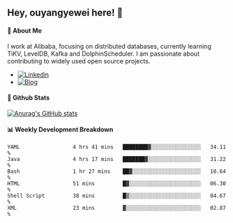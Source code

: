 ## Hey, ouyangyewei here! :wave:

#### :rocket: About Me
I work at Alibaba, focusing on distributed databases, currently learning TiKV, LevelDB, Kafka and DolphinScheduler. I am passionate about contributing to widely used open source projects.

- [![Linkedin](https://img.shields.io/badge/LinkedIn-ouyangyewei-blue)](https://www.linkedin.com/in/ouyangyewei/)
- [![Blog](https://img.shields.io/badge/Blog-yeweiouyang-orange)](https://blog.csdn.net/yeweiouyang)

#### :star2: Github Stats
[![Anurag's GitHub stats](https://github-readme-stats.vercel.app/api?username=ouyangyewei&show_icons=true&cache_seconds=3600&theme=tokyonight)](https://github.com/anuraghazra/github-readme-stats)

#### :bar_chart: Weekly Development Breakdown
<!--START_SECTION:waka-->

```text
YAML                 4 hrs 41 mins   ████████▓░░░░░░░░░░░░░░░░   34.11 %
Java                 4 hrs 17 mins   ███████▓░░░░░░░░░░░░░░░░░   31.22 %
Bash                 1 hr 27 mins    ██▓░░░░░░░░░░░░░░░░░░░░░░   10.64 %
HTML                 51 mins         █▓░░░░░░░░░░░░░░░░░░░░░░░   06.30 %
Shell Script         38 mins         █▒░░░░░░░░░░░░░░░░░░░░░░░   04.67 %
XML                  23 mins         ▓░░░░░░░░░░░░░░░░░░░░░░░░   02.87 %
```

<!--END_SECTION:waka-->
